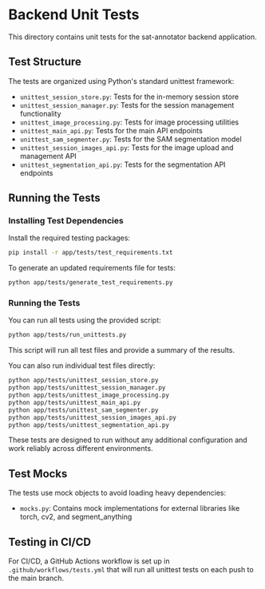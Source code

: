 # Backend Unit Tests

This directory contains unit tests for the sat-annotator backend application.

## Test Structure

The tests are organized using Python's standard unittest framework:

- `unittest_session_store.py`: Tests for the in-memory session store
- `unittest_session_manager.py`: Tests for the session management functionality
- `unittest_image_processing.py`: Tests for image processing utilities
- `unittest_main_api.py`: Tests for the main API endpoints
- `unittest_sam_segmenter.py`: Tests for the SAM segmentation model
- `unittest_session_images_api.py`: Tests for the image upload and management API
- `unittest_segmentation_api.py`: Tests for the segmentation API endpoints

## Running the Tests

### Installing Test Dependencies

Install the required testing packages:

```bash
pip install -r app/tests/test_requirements.txt
```

To generate an updated requirements file for tests:

```bash
python app/tests/generate_test_requirements.py
```

### Running the Tests

You can run all tests using the provided script:

```bash
python app/tests/run_unittests.py
```

This script will run all test files and provide a summary of the results.

You can also run individual test files directly:

```bash
python app/tests/unittest_session_store.py
python app/tests/unittest_session_manager.py
python app/tests/unittest_image_processing.py
python app/tests/unittest_main_api.py
python app/tests/unittest_sam_segmenter.py
python app/tests/unittest_session_images_api.py
python app/tests/unittest_segmentation_api.py
```

These tests are designed to run without any additional configuration and work reliably across different environments.

## Test Mocks

The tests use mock objects to avoid loading heavy dependencies:

- `mocks.py`: Contains mock implementations for external libraries like torch, cv2, and segment_anything

## Testing in CI/CD

For CI/CD, a GitHub Actions workflow is set up in `.github/workflows/tests.yml` that will run all unittest tests on each push to the main branch.
